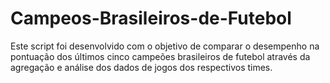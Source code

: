 # Campeos-Brasileiros-de-Futebol

Este script foi desenvolvido com o objetivo de comparar o desempenho na pontuação dos últimos cinco campeões brasileiros de futebol
através da agregação e análise dos dados de jogos dos respectivos times.
